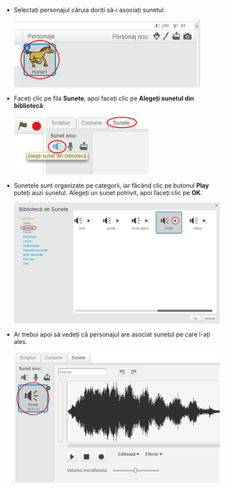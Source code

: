 + Selectați personajul căruia doriți să-i asociați sunetul.
    
    ![captură de ecran](images/sprite-select.png)

+ Faceți clic pe fila **Sunete**, apoi faceți clic pe **Alegeți sunetul din bibliotecă**:
    
    ![captură de ecran](images/import-sound.png)

+ Sunetele sunt organizate pe categorii, iar făcând clic pe butonul **Play** puteți auzi sunetul. Alegeți un sunet potrivit, apoi faceți clic pe **OK**.
    
    ![captură de ecran](images/choose-sound.png)

+ Ar trebui apoi să vedeți că personajul are asociat sunetul pe care l-ați ales.
    
    ![captură de ecran](images/sound-imported.png)